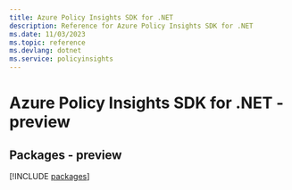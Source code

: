 ```yaml
---
title: Azure Policy Insights SDK for .NET
description: Reference for Azure Policy Insights SDK for .NET
ms.date: 11/03/2023
ms.topic: reference
ms.devlang: dotnet
ms.service: policyinsights
---
```

# Azure Policy Insights SDK for .NET - preview
## Packages - preview
[!INCLUDE [packages](policy-insights-index.md)]
